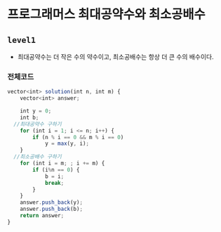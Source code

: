 # 프로그래머스 최대공약수와 최소공배수
`level1`
---
- 최대공약수는 더 작은 수의 약수이고, 최소공배수는 항상 더 큰 수의 배수이다.

### 전체코드
```jsx
vector<int> solution(int n, int m) {
	vector<int> answer;

	int y = 0;
	int b;
  //최대공약수 구하기
	for (int i = 1; i <= n; i++) {
		if (n % i == 0 && m % i == 0)
			y = max(y, i);
	}
  //최소공배수 구하기
	for (int i = m; ; i += m) {
		if (i%n == 0) {
			b = i;
			break;
		}
	}
	answer.push_back(y);
	answer.push_back(b);
	return answer;
}
```
